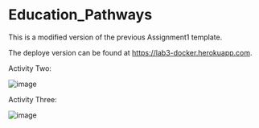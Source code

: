 # Education_Pathways

This is a modified version of the previous Assignment1 template.

The deploye version can be found at https://lab3-docker.herokuapp.com.

Activity Two: 

![image](https://user-images.githubusercontent.com/63027842/194188391-de4a90cc-e85a-4cc7-b923-feae62d5b551.png)

Activity Three: 

![image](https://user-images.githubusercontent.com/63027842/194188475-f0b680b6-87b5-4083-8f98-d49309390d1f.png)

